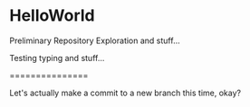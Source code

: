 # HelloWorld
Preliminary Repository Exploration and stuff...

Testing typing and stuff...

===============

Let's actually make a commit to a new branch this time, okay?
